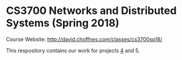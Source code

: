 # CS3700 Networks and Distributed Systems (Spring 2018)
Course Website: http://david.choffnes.com/classes/cs3700sp18/

This respository contains our work for projects [4](http://david.choffnes.com/classes/cs3700sp18/project4.php) and 5.
